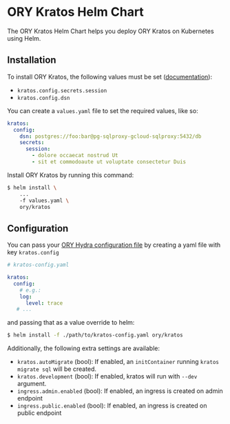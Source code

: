 # ORY Kratos Helm Chart

The ORY Kratos Helm Chart helps you deploy ORY Kratos on Kubernetes using Helm.

## Installation

To install ORY Kratos, the following values must be set
([documentation](https://www.ory.sh/kratos/docs/reference/configuration)):

- `kratos.config.secrets.session`
- `kratos.config.dsn`

You can create a `values.yaml` file to set the required values, like so:

```yaml
kratos:
  config:
    dsn: postgres://foo:bar@pg-sqlproxy-gcloud-sqlproxy:5432/db
    secrets:
      session:
        - dolore occaecat nostrud Ut
        - sit et commodoaute ut voluptate consectetur Duis
```

Install ORY Kratos by running this command:

```bash
$ helm install \
    ...
    -f values.yaml \
    ory/kratos
```

## Configuration

You can pass your [ORY Hydra configuration file](https://www.ory.sh/kratos/docs/reference/configuration)
by creating a yaml file with key `kratos.config`

```yaml
# kratos-config.yaml

kratos:
  config:
    # e.g.:
    log:
      level: trace
   # ...
```

and passing that as a value override to helm:

```bash
$ helm install -f ./path/to/kratos-config.yaml ory/kratos
```

Additionally, the following extra settings are available:

- `kratos.autoMigrate` (bool): If enabled, an `initContainer` running `kratos migrate sql` will be created.
- `kratos.development` (bool): If enabled, kratos will run with `--dev` argument.
- `ingress.admin.enabled` (bool): If enabled, an ingress is created on admin endpoint
- `ingress.public.enabled` (bool): If enabled, an ingress is created on public endpoint